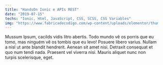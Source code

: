 ```yaml
---
title: "HandsOn Ionic e APIs REST"
date: "2019-07-15"
techs: "Ionic, Html, JavaScript, CSS, SCSS, CSS Variables"
img: "https://www.fabricadecodigo.com/wp-content/uploads/elementor/thumbs/app-agendamento-de-servi%C3%A7os-com-ionic-ogd6rir14q78d285nl7j8ymutzdy8zz4kevq212eps.png"
---
```


Mussum Ipsum, cacilds vidis litro abertis. Todo mundo vê os porris que eu tomo, mas ninguém vê os tombis que eu levo! Posuere libero varius. Nullam a nisl ut ante blandit hendrerit. Aenean sit amet nisi. Detraxit consequat et quo num tendi nada. Praesent vel viverra nisi. Mauris aliquet nunc non turpis scelerisque, eget.
